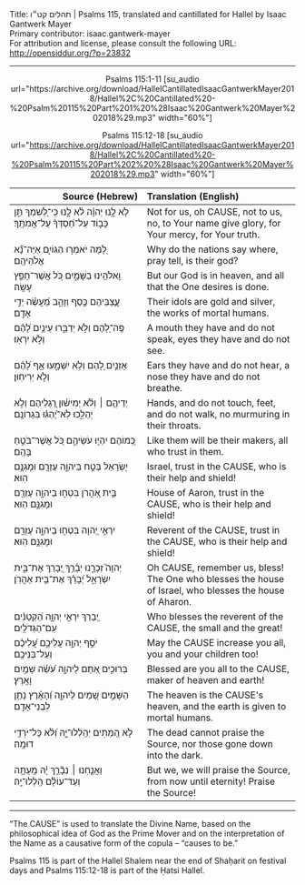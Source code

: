 <html>
<head></head>
<body>
Title: תהלים קט״ו | Psalms 115, translated and cantillated for Hallel by Isaac Gantwerk Mayer<br />
Primary contributor: isaac.gantwerk-mayer<br />
For attribution and license, please consult the following URL: <a href="http://opensiddur.org/?p=23832">http://opensiddur.org/?p=23832</a>
<p />
<hr />

<center>
Psalms 115:1-11 [su_audio url="https://archive.org/download/HallelCantillatedIsaacGantwerkMayer2018/Hallel%2C%20Cantillated%20-%20Psalm%20115%20Part%201%20%28Isaac%20Gantwerk%20Mayer%202018%29.mp3" width="60%"]

Psalms 115:12-18 [su_audio url="https://archive.org/download/HallelCantillatedIsaacGantwerkMayer2018/Hallel%2C%20Cantillated%20-%20Psalm%20115%20Part%202%20%28Isaac%20Gantwerk%20Mayer%202018%29.mp3" width="60%"]
</center>


<table style="margin-left: auto;margin-right: auto;" class="draggable">
<thead><tr><th id="x" style="text-align: right;">Source (Hebrew)</th><th style="text-align: left;">Translation (English)</th></tr></thead>
<tbody>
<tr><td style="vertical-align:top;" width="46%">
<div class="liturgy" lang="he">
לֹ֤א לָ֥נוּ יְהוָ֗ה לֹ֫א לָ֥נוּ 
כִּֽי־לְ֭שִׁמְךָ תֵּ֣ן כָּב֑וֹד 
עַל־חַ֝סְדְּךָ֗ עַל־אֲמִתֶּֽךָ׃
</span></div></td>
 
<td style="vertical-align:top;" width="53%">
<div class="english" lang="en">
Not for us, oh <span style="text-transform: uppercase;">Cause</span>, not to us,
no, to Your name give glory,
for Your mercy, for Your truth.
</div></td></tr>


<tr><td style="vertical-align:top;" width="46%">
<div class="liturgy" lang="he">
לָ֭מָּה יֹאמְר֣וּ הַגּוֹיִ֑ם 
אַיֵּה־נָ֝֗א אֱלֹהֵיהֶֽם׃
</span></div></td>
 
<td style="vertical-align:top;" width="53%">
<div class="english" lang="en">
Why do the nations say
where, pray tell, is their god?
</div></td></tr>


<tr><td style="vertical-align:top;" width="46%">
<div class="liturgy" lang="he">
וֵֽאלֹהֵ֥ינוּ בַשָּׁמָ֑יִם 
כֹּ֭ל אֲשֶׁר־חָפֵ֣ץ עָשָֽׂה׃
</span></div></td>
 
<td style="vertical-align:top;" width="53%">
<div class="english" lang="en">
But our God is in heaven,
and all that the One desires is done.
</div></td></tr>


<tr><td style="vertical-align:top;" width="46%">
<div class="liturgy" lang="he">
עֲ&#x200d;ֽ֭צַבֵּיהֶם כֶּ֣סֶף וְזָהָ֑ב 
מַ֝עֲשֵׂ֗ה יְדֵ֣י אָדָֽם׃
</span></div></td>
 
<td style="vertical-align:top;" width="53%">
<div class="english" lang="en">
Their idols are gold and silver,
the works of mortal humans.
</div></td></tr>


<tr><td style="vertical-align:top;" width="46%">
<div class="liturgy" lang="he">
פֶּֽה־לָ֭הֶם וְלֹ֣א יְדַבֵּ֑רוּ 
עֵינַ֥יִם לָ֝הֶ֗ם וְלֹ֣א יִרְאֽוּ׃
</span></div></td>
 
<td style="vertical-align:top;" width="53%">
<div class="english" lang="en">
A mouth they have and do not speak,
eyes they have and do not see.
</div></td></tr>


<tr><td style="vertical-align:top;" width="46%">
<div class="liturgy" lang="he">
אָזְנַ֣יִם לָ֭הֶם וְלֹ֣א יִשְׁמָ֑עוּ 
אַ֥ף לָ֝הֶ֗ם וְלֹ֣א יְרִיחֽוּן׃
</span></div></td>
 
<td style="vertical-align:top;" width="53%">
<div class="english" lang="en">
Ears they have and do not hear,
a nose they have and do not breathe.
</div></td></tr>


<tr><td style="vertical-align:top;" width="46%">
<div class="liturgy" lang="he">
יְדֵיהֶ֤ם ׀ וְלֹ֬א יְמִישׁ֗וּן 
רַ֭גְלֵיהֶם וְלֹ֣א יְהַלֵּ֑כוּ 
לֹֽא־יֶ֝הְגּ֗וּ בִּגְרוֹנָֽם׃
</span></div></td>
 
<td style="vertical-align:top;" width="53%">
<div class="english" lang="en">
Hands, and do not touch,
feet, and do not walk,
no murmuring in their throats.
</div></td></tr>


<tr><td style="vertical-align:top;" width="46%">
<div class="liturgy" lang="he">
כְּ֭מוֹהֶם יִהְי֣וּ עֹשֵׂיהֶ֑ם 
כֹּ֭ל אֲשֶׁר־בֹּטֵ֣חַ בָּהֶֽם׃
</span></div></td>
 
<td style="vertical-align:top;" width="53%">
<div class="english" lang="en">
Like them will be their makers,
all who trust in them.
</div></td></tr>


<tr><td style="vertical-align:top;" width="46%">
<div class="liturgy" lang="he">
יִ֭שְׂרָאֵל בְּטַ֣ח בַּיהוָ֑ה 
עֶזְרָ֖ם וּמָגִנָּ֣ם הֽוּא׃
</span></div></td>
 
<td style="vertical-align:top;" width="53%">
<div class="english" lang="en">
Israel, trust in the <span style="text-transform: uppercase;">Cause</span>,
who is their help and shield!
</div></td></tr>


<tr><td style="vertical-align:top;" width="46%">
<div class="liturgy" lang="he">
בֵּ֣ית אַ֭הֲרֹן בִּטְח֣וּ בַיהוָ֑ה 
עֶזְרָ֖ם וּמָגִנָּ֣ם הֽוּא׃
</span></div></td>
 
<td style="vertical-align:top;" width="53%">
<div class="english" lang="en">
House of Aaron, trust in the <span style="text-transform: uppercase;">Cause</span>,
who is their help and shield!
</div></td></tr>


<tr><td style="vertical-align:top;" width="46%">
<div class="liturgy" lang="he">
יִרְאֵ֣י יְ֭הוָה בִּטְח֣וּ בַיהוָ֑ה 
עֶזְרָ֖ם וּמָגִנָּ֣ם הֽוּא׃
</span></div></td>
 
<td style="vertical-align:top;" width="53%">
<div class="english" lang="en">
Reverent of the <span style="text-transform: uppercase;">Cause</span>, trust in the <span style="text-transform: uppercase;">Cause</span>,
who is their help and shield!
</div></td></tr>


<tr><td style="vertical-align:top;" width="46%">
<div class="liturgy" lang="he">
יְהוָה֮ זְכָרָ֪נוּ יְבָ֫רֵ֥ךְ 
יְ֭בָרֵךְ אֶת־בֵּ֣ית יִשְׂרָאֵ֑ל 
יְ֝בָרֵ֗ךְ אֶת־בֵּ֥ית אַהֲרֹֽן׃
</span></div></td>
 
<td style="vertical-align:top;" width="53%">
<div class="english" lang="en">
Oh <span style="text-transform: uppercase;">Cause</span>, remember us, bless!
The One who blesses the house of Israel,
who blesses the house of Aharon.
</div></td></tr>


<tr><td style="vertical-align:top;" width="46%">
<div class="liturgy" lang="he">
יְ֭בָרֵךְ יִרְאֵ֣י יְהוָ֑ה 
הַ֝קְּטַנִּ֗ים עִם־הַגְּדֹלִֽים׃
</span></div></td>
 
<td style="vertical-align:top;" width="53%">
<div class="english" lang="en">
Who blesses the reverent of the <span style="text-transform: uppercase;">Cause</span>,
the small and the great!
</div></td></tr>


<tr><td style="vertical-align:top;" width="46%">
<div class="liturgy" lang="he">
יֹסֵ֣ף יְהוָ֣ה עֲלֵיכֶ֑ם 
עֲ֝לֵיכֶ֗ם וְעַל־בְּנֵיכֶֽם׃
</span></div></td>
 
<td style="vertical-align:top;" width="53%">
<div class="english" lang="en">
May the <span style="text-transform: uppercase;">Cause</span> increase you all,
you and your children too!
</div></td></tr>


<tr><td style="vertical-align:top;" width="46%">
<div class="liturgy" lang="he">
בְּרוּכִ֣ים אַ֭תֶּם לַיהוָ֑ה 
עֹ֝שֵׂ֗ה שָׁמַ֥יִם וָאָֽרֶץ׃
</span></div></td>
 
<td style="vertical-align:top;" width="53%">
<div class="english" lang="en">
Blessed are you all to the <span style="text-transform: uppercase;">Cause</span>,
maker of heaven and earth!
</div></td></tr>


<tr><td style="vertical-align:top;" width="46%">
<div class="liturgy" lang="he">
הַשָּׁמַ֣יִם שָׁ֭מַיִם לַיהוָ֑ה 
וְ֝הָאָ֗רֶץ נָתַ֥ן לִבְנֵי־אָדָֽם׃
</span></div></td>
 
<td style="vertical-align:top;" width="53%">
<div class="english" lang="en">
The heaven is the <span style="text-transform: uppercase;">Cause</span>'s heaven,
and the earth is given to mortal humans.
</div></td></tr>


<tr><td style="vertical-align:top;" width="46%">
<div class="liturgy" lang="he">
לֹ֣א הַ֭מֵּתִים יְהַֽלְלוּ־יָ֑הּ 
וְ֝לֹ֗א כָּל־יֹרְדֵ֥י דוּמָֽה׃
</span></div></td>
 
<td style="vertical-align:top;" width="53%">
<div class="english" lang="en">
The dead cannot praise the Source,
nor those gone down into the dark.
</div></td></tr>


<tr><td style="vertical-align:top;" width="46%">
<div class="liturgy" lang="he">
וַאֲנַ֤חְנוּ ׀ נְבָ֘רֵ֤ךְ יָ֗הּ 
מֵֽעַתָּ֥ה וְעַד־עוֹלָ֗ם 
הַֽלְלוּ־יָֽהּ׃
</span></div></td>
 
<td style="vertical-align:top;" width="53%">
<div class="english" lang="en">
But we, we will praise the Source,
from now until eternity!
Praise the Source!
</div></td></tr>
</tbody></table>

<hr />

“The <span style="text-transform: uppercase;">Cause</span>” is used to translate the Divine Name, based on the philosophical idea of God as the Prime Mover and on the interpretation of the Name as a causative form of the copula – “causes to be.”

Psalms 115 is part of the Hallel Shalem near the end of Shaḥarit on festival days and Psalms 115:12-18 is part of the Ḥatsi Hallel.
</body>
</html>